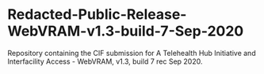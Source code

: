 # Redacted-Public-Release-WebVRAM-v1.3-build-7-Sep-2020
Repository containing the CIF submission for A Telehealth Hub Initiative and Interfacility Access - WebVRAM, v1.3, build 7 rec Sep 2020.
